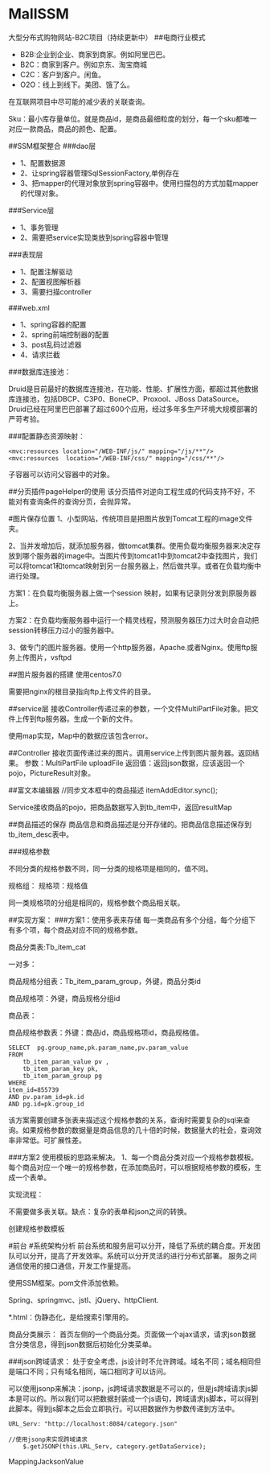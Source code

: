 # MallSSM
大型分布式购物网站-B2C项目（持续更新中）
##电商行业模式
- B2B:企业到企业、商家到商家。例如阿里巴巴。
- B2C：商家到客户。例如京东、淘宝商城
- C2C：客户到客户。闲鱼。
- O2O：线上到线下。美团、饿了么。


在互联网项目中尽可能的减少表的关联查询。

Sku：最小库存量单位。就是商品id，是商品最细粒度的划分，每一个sku都唯一对应一款商品，商品的颜色、配置。


##SSM框架整合
###dao层
- 1、配置数据源
- 2、让spring容器管理SqlSessionFactory,单例存在
- 3、把mapper的代理对象放到spring容器中。使用扫描包的方式加载mapper的代理对象。


###Service层
- 1、事务管理
- 2、需要把service实现类放到spring容器中管理

###表现层
- 1、配置注解驱动
- 2、配置视图解析器
- 3、需要扫描controller


###web.xml
- 1、spring容器的配置
- 2、spring前端控制器的配置
- 3、post乱码过滤器
- 4、请求拦截



###数据库连接池：

Druid是目前最好的数据库连接池，在功能、性能、扩展性方面，都超过其他数据库连接池，包括DBCP、C3P0、BoneCP、Proxool、JBoss DataSource。
Druid已经在阿里巴巴部署了超过600个应用，经过多年多生产环境大规模部署的严苛考验。

###配置静态资源映射：

    <mvc:resources location="/WEB-INF/js/" mapping="/js/**"/>
	<mvc:resources  location="/WEB-INF/css/" mapping="/css/**"/>
	

子容器可以访问父容器中的对象。



##分页插件pageHelper的使用
该分页插件对逆向工程生成的代码支持不好，不能对有查询条件的查询分页，会抛异常。

#图片保存位置
1、小型网站，传统项目是把图片放到Tomcat工程的image文件夹。

2、当并发增加后，就添加服务器，做tomcat集群。使用负载均衡服务器来决定存放到哪个服务器的image中。当图片传到tomcat1中到tomcat2中查找图片，我们可以将tomcat1和tomcat映射到另一台服务器上，然后做共享。或者在负载均衡中进行处理。


方案1：在负载均衡服务器上做一个session 映射，如果有记录则分发到原服务器上。

方案2：在负载均衡服务器中运行一个精灵线程，预测服务器压力过大时会自动把session转移压力过小的服务器中。


3、做专门的图片服务器。使用一个http服务器，Apache.或者Nginx。使用ftp服务上传图片，vsftpd


##图片服务器的搭建
使用centos7.0

需要把nginx的根目录指向ftp上传文件的目录。

##service层
接收Controller传递过来的参数，一个文件MultiPartFile对象。把文件上传到ftp服务器。生成一个新的文件。

使用map实现，Map中的数据应该包含error。


##Controller
接收页面传递过来的图片。调用service上传到图片服务器。返回结果。
参数：MultiPartFile uploadFile	
返回值：返回json数据，应该返回一个pojo，PictureResult对象。


##富文本编辑器
//同步文本框中的商品描述
		itemAddEditor.sync();


Service接收商品的pojo，把商品数据写入到tb_item中，返回resultMap



##商品描述的保存
商品信息和商品描述是分开存储的。把商品信息描述保存到tb_item_desc表中。


###规格参数

不同分类的规格参数不同，同一分类的规格项是相同的，值不同。

规格组：
	规格项：规格值

同一类规格项的分组是相同的，规格参数个商品相关联。


##实现方案：
###方案1：使用多表来存储
每一类商品有多个分组，每个分组下有多个项，每个商品对应不同的规格参数。


商品分类表:Tb_item_cat




一对多：

商品规格分组表：Tb_item_param_group，外键，商品分类id


商品规格项：外键，商品规格分组id


商品表：


商品规格参数表：外键：商品id，商品规格项id，商品规格值。


    SELECT  pg.group_name,pk.param_name,pv.param_value
    FROM
    	tb_item_param_value pv ,
    	tb_item_param_key pk,
    	tb_item_param_group pg
    WHERE 
    item_id=855739
    AND pv.param_id=pk.id
    AND pg.id=pk.group_id

该方案需要创建多张表来描述这个规格参数的关系，查询时需要复杂的sql来查询。如果规格参数的数据量是商品信息的几十倍的时候，数据量大的社会，查询效率非常低。可扩展性差。

###方案2
使用模板的思路来解决。
1、每一个商品分类对应一个规格参数模板。
每个商品对应一个唯一的规格参数，在添加商品时，可以根据规格参数的模板，生成一个表单。


实现流程：


不需要做多表关联。缺点：复杂的表单和json之间的转换。

创建规格参数模板


#前台
#系统架构分析
前台系统和服务层可以分开，降低了系统的耦合度。开发团队可以分开，提高了开发效率。系统可以分开灵活的进行分布式部署。
服务之间通信使用的接口通信，开发工作量提高。

使用SSM框架。pom文件添加依赖。

Spring、springmvc、jstl、jQuery、httpClient.


*.html：伪静态化，是给搜索引擎用的。

商品分类展示：
首页左侧的一个商品分类。页面做一个ajax请求，请求json数据含分类信息，得到json数据后初始化分类菜单。


###json跨域请求：
处于安全考虑，js设计时不允许跨域。域名不同；域名相同但是端口不同；只有域名相同，端口相同才可以访问。


可以使用jsonp来解决：jsonp，js跨域请求数据是不可以的，但是js跨域请求js脚本是可以的。所以我们可以把数据封装成一个js语句，跨域请求js脚本，可以得到此脚本。得到js脚本之后会立即执行。可以把数据作为参数传递到方法中。


    URL_Serv: "http://localhost:8084/category.json"

    //使用jsonp来实现跨域请求
        $.getJSONP(this.URL_Serv, category.getDataService);




MappingJacksonValue

